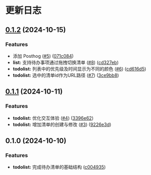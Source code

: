 # 更新日志

## [0.1.2](https://github.com/running-grass/qianmian/compare/0.1.1...0.1.2) (2024-10-15)

### Features

- 添加 Posthog ([#5](https://github.com/running-grass/qianmian/issues/5)) ([071c084](https://github.com/running-grass/qianmian/commit/071c0842d132b5b8cbd3f30f9a299c7db123f6c1))
- **list:** 支持待办事项通过拖拽切换清单 ([#8](https://github.com/running-grass/qianmian/issues/8)) ([cd327eb](https://github.com/running-grass/qianmian/commit/cd327eb2cb330150da007e6b7c27b5643cb4edf1))
- **todolist:** 列表中的优先级及时间显示为不同的颜色 ([#6](https://github.com/running-grass/qianmian/issues/6)) ([cd616d5](https://github.com/running-grass/qianmian/commit/cd616d56965dbc846004220b1aef26c8d3b0a39e))
- **todolist:** 选中的清单id作为URL路径 ([#7](https://github.com/running-grass/qianmian/issues/7)) ([3ce9bb8](https://github.com/running-grass/qianmian/commit/3ce9bb8936428e83cbb00b597094aae5fa73cc69))

## [0.1.1](https://github.com/running-grass/qianmian/compare/0.1.0...0.1.1) (2024-10-11)

### Features

- **todolist:** 优化交互体验 ([#4](https://github.com/running-grass/qianmian/issues/4)) ([3396e62](https://github.com/running-grass/qianmian/commit/3396e62557d6c5f210e70d78015f0d6c9a354c56))
- **todolist:** 增加清单的创建与修改 ([#3](https://github.com/running-grass/qianmian/issues/3)) ([9226e3d](https://github.com/running-grass/qianmian/commit/9226e3db8583d698b13cd7935156ba16fb93df97))

## 0.1.0 (2024-10-10)

### Features

- **todolist:** 完成待办清单的基础结构 ([c004935](https://github.com/running-grass/qianmian/commit/c004935bd3f1bc07869abb8046e25dd925f2664c))
